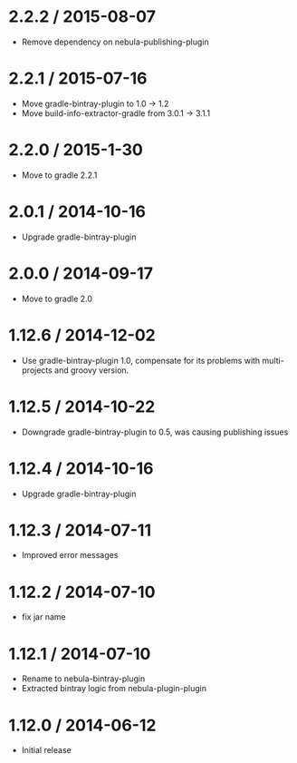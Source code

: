 2.2.2 / 2015-08-07
==================

* Remove dependency on nebula-publishing-plugin

2.2.1 / 2015-07-16
==================

* Move gradle-bintray-plugin to 1.0 -> 1.2
* Move build-info-extractor-gradle from 3.0.1 -> 3.1.1

2.2.0 / 2015-1-30
===================

* Move to gradle 2.2.1

2.0.1 / 2014-10-16
==================

* Upgrade gradle-bintray-plugin

2.0.0 / 2014-09-17
==================

* Move to gradle 2.0

1.12.6 / 2014-12-02
===================

* Use gradle-bintray-plugin 1.0, compensate for its problems with multi-projects and groovy version.

1.12.5 / 2014-10-22
===================

* Downgrade gradle-bintray-plugin to 0.5, was causing publishing issues

1.12.4 / 2014-10-16
===================

* Upgrade gradle-bintray-plugin

1.12.3 / 2014-07-11
===================

* Improved error messages

1.12.2 / 2014-07-10
===================

* fix jar name

1.12.1 / 2014-07-10
===================

* Rename to nebula-bintray-plugin
* Extracted bintray logic from nebula-plugin-plugin

1.12.0 / 2014-06-12
===================

* Initial release
